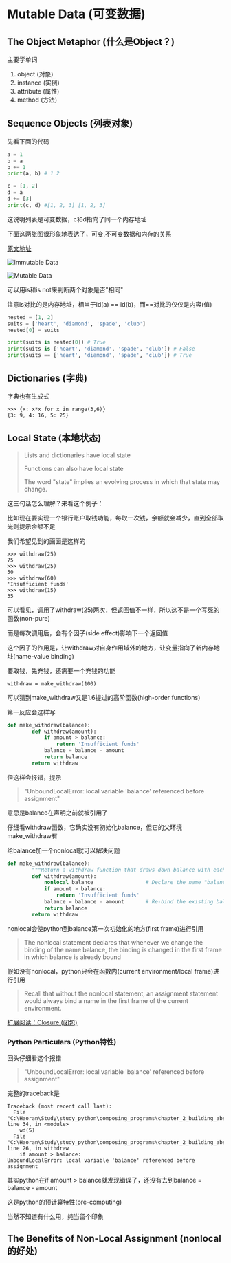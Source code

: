 # Mutable Data (可变数据)

## The Object Metaphor (什么是Object？)

主要学单词
1. object (对象)
2. instance (实例)
3. attribute (属性)
4. method (方法)

## Sequence Objects (列表对象)

先看下面的代码

~~~python
a = 1
b = a
b += 1
print(a, b) # 1 2

c = [1, 2]
d = a
d += [3]
print(c, d) #[1, 2, 3] [1, 2, 3]
~~~

这说明列表是可变数据，c和d指向了同一个内存地址

下面这两张图很形象地表达了，可变,不可变数据和内存的关系

[原文地址](https://blog.csdn.net/gzhzzaa/article/details/122645611)

![Immutable Data](https://thumbnail1.baidupcs.com/thumbnail/a77411069t6cb6a438aab7ed70ce93af?fid=2889647277-250528-270627586913279&rt=pr&sign=FDTAER-DCb740ccc5511e5e8fedcff06b081203-A84XFQwqWgiwjzv4LInKeL00qXk%3d&expires=8h&chkbd=0&chkv=0&dp-logid=9102503786639744399&dp-callid=0&time=1670580000&size=c1920_u1080&quality=90&vuk=2889647277&ft=image&autopolicy=1)

![Mutable Data](https://thumbnail1.baidupcs.com/thumbnail/e399287f3l2c226206e12f743ab6835a?fid=2889647277-250528-871874367366769&rt=pr&sign=FDTAER-DCb740ccc5511e5e8fedcff06b081203-nRIv0ier2r1gW%2f2IKkXBDtJbarc%3d&expires=8h&chkbd=0&chkv=0&dp-logid=9102503786639744399&dp-callid=0&time=1670580000&size=c1920_u1080&quality=90&vuk=2889647277&ft=image&autopolicy=1)

可以用is和is not来判断两个对象是否"相同"

注意is对比的是内存地址，相当于id(a) == id(b)，而==对比的仅仅是内容(值)

~~~python
nested = [1, 2]
suits = ['heart', 'diamond', 'spade', 'club']
nested[0] = suits

print(suits is nested[0]) # True
print(suits is ['heart', 'diamond', 'spade', 'club']) # False
print(suits == ['heart', 'diamond', 'spade', 'club']) # True
~~~

## Dictionaries (字典)

字典也有生成式

~~~
>>> {x: x*x for x in range(3,6)}
{3: 9, 4: 16, 5: 25}
~~~

## Local State (本地状态)

> Lists and dictionaries have local state
> 
> Functions can also have local state
> 
> The word "state" implies an evolving process in which that state may change.

这三句话怎么理解？来看这个例子：

比如现在要实现一个银行账户取钱功能，每取一次钱，余额就会减少，直到全部取光则提示余额不足

我们希望见到的画面是这样的
~~~
>>> withdraw(25)
75
>>> withdraw(25)
50
>>> withdraw(60)
'Insufficient funds'
>>> withdraw(15)
35
~~~

可以看见，调用了withdraw(25)两次，但返回值不一样，所以这不是一个写死的函数(non-pure)

而是每次调用后，会有个因子(side effect)影响下一个返回值

这个因子的作用是，让withdraw对自身作用域外的地方，让变量指向了新内存地址(name-value binding)

要取钱，先充钱，还需要一个充钱的功能

~~~
withdraw = make_withdraw(100)
~~~

可以猜到make_withdraw又是1.6提过的高阶函数(high-order functions)

第一反应会这样写

~~~python
def make_withdraw(balance):
        def withdraw(amount):
            if amount > balance:
                return 'Insufficient funds'
            balance = balance - amount
            return balance
        return withdraw
~~~

但这样会报错，提示

> "UnboundLocalError: local variable 'balance' referenced before assignment"

意思是balance在声明之前就被引用了

仔细看withdraw函数，它确实没有初始化balance，但它的父环境make_withdraw有

给balance加一个nonlocal就可以解决问题

~~~python
def make_withdraw(balance):
        """Return a withdraw function that draws down balance with each call."""
        def withdraw(amount):
            nonlocal balance                 # Declare the name "balance" nonlocal
            if amount > balance:
                return 'Insufficient funds'
            balance = balance - amount       # Re-bind the existing balance name
            return balance
        return withdraw
~~~

nonlocal会使python到balance第一次初始化的地方(first frame)进行引用

>The nonlocal statement declares that whenever we change the binding of the name balance, the binding is changed in the first frame in which balance is already bound

假如没有nonlocal，python只会在函数内(current environment/local frame)进行引用
> Recall that without the nonlocal statement, an assignment statement would always bind a name in the first frame of the current environment.

[扩展阅读：Closure (闭包)](https://www.liaoxuefeng.com/wiki/1016959663602400/1017434209254976)

### Python Particulars (Python特性)

回头仔细看这个报错

> "UnboundLocalError: local variable 'balance' referenced before assignment"

完整的traceback是

~~~
Traceback (most recent call last):
  File "C:\Haoran\Study\study_python\composing_programs\chapter_2_building_abstractions_with_data\2.4_mutable_data\2.4_mutable_data.py", line 34, in <module>
    wd(5)
  File "C:\Haoran\Study\study_python\composing_programs\chapter_2_building_abstractions_with_data\2.4_mutable_data\2.4_mutable_data.py", line 26, in withdraw
    if amount > balance:
UnboundLocalError: local variable 'balance' referenced before assignment
~~~

其实python在if amount > balance就发现错误了，还没有去到balance = balance - amount

这是python的预计算特性(pre-computing)

当然不知道有什么用，纯当留个印象

## The Benefits of Non-Local Assignment (nonlocal的好处)
